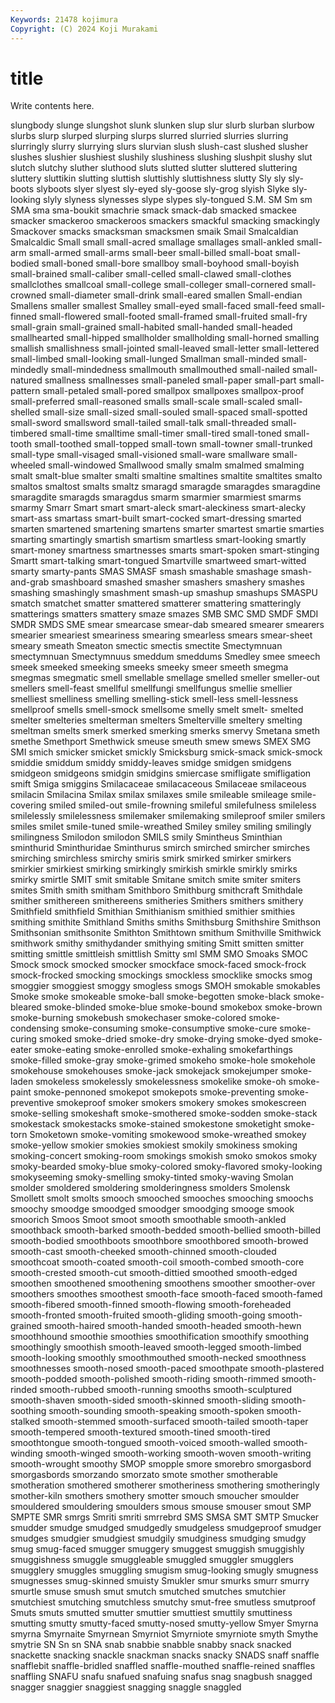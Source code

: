 ```yaml
---
Keywords: 21478 kojimura
Copyright: (C) 2024 Koji Murakami
---
```


# title

Write contents here.



slungbody slunge slungshot
slunk slunken slup slur slurb slurban slurbow slurbs slurp slurped
slurping slurps slurred slurried slurries slurring slurringly slurry slurrying slurs
slurvian slush slush-cast slushed slusher slushes slushier slushiest slushily slushiness
slushing slushpit slushy slut slutch slutchy sluther sluthood sluts slutted
slutter sluttered sluttering sluttery sluttikin slutting sluttish sluttishly sluttishness slutty
Sly sly sly-boots slyboots slyer slyest sly-eyed sly-goose sly-grog slyish
Slyke sly-looking slyly slyness slynesses slype slypes sly-tongued S.M. SM
Sm sm SMA sma sma-boukit smachrie smack smack-dab smacked smackee
smacker smackeroo smackeroos smackers smackful smacking smackingly Smackover smacks smacksman
smacksmen smaik Smail Smalcaldian Smalcaldic Small small small-acred smallage smallages
small-ankled small-arm small-armed small-arms small-beer small-billed small-boat small-bodied small-boned small-bore
smallboy small-boyhood small-boyish small-brained small-caliber small-celled small-clawed small-clothes smallclothes smallcoal
small-college small-colleger small-cornered small-crowned small-diameter small-drink small-eared smallen Small-endian Smallens
smaller smallest Smalley small-eyed small-faced small-feed small-finned small-flowered small-footed small-framed
small-fruited small-fry small-grain small-grained small-habited small-handed small-headed smallhearted small-hipped smallholder
smallholding small-horned smalling smallish smallishness small-jointed small-leaved small-letter small-lettered small-limbed
small-looking small-lunged Smallman small-minded small-mindedly small-mindedness smallmouth smallmouthed small-nailed small-natured
smallness smallnesses small-paneled small-paper small-part small-pattern small-petaled small-pored smallpox smallpoxes
smallpox-proof small-preferred small-reasoned smalls small-scale small-scaled small-shelled small-size small-sized small-souled
small-spaced small-spotted small-sword smallsword small-tailed small-talk small-threaded small-timbered small-time smalltime
small-timer small-tired small-toned small-tooth small-toothed small-topped small-town small-towner small-trunked small-type
small-visaged small-visioned small-ware smallware small-wheeled small-windowed Smallwood smally smalm smalmed
smalming smalt smalt-blue smalter smalti smaltine smaltines smaltite smaltites smalto
smaltos smaltost smalts smaltz smaragd smaragde smaragdes smaragdine smaragdite smaragds
smaragdus smarm smarmier smarmiest smarms smarmy Smarr Smart smart smart-aleck
smart-aleckiness smart-alecky smart-ass smartass smart-built smart-cocked smart-dressing smarted smarten smartened
smartening smartens smarter smartest smartie smarties smarting smartingly smartish smartism
smartless smart-looking smartly smart-money smartness smartnesses smarts smart-spoken smart-stinging Smartt
smart-talking smart-tongued Smartville smartweed smart-witted smarty smarty-pants SMAS SMASF smash
smashable smashage smash-and-grab smashboard smashed smasher smashers smashery smashes smashing
smashingly smashment smash-up smashup smashups SMASPU smatch smatchet smatter smattered
smatterer smattering smatteringly smatterings smatters smattery smaze smazes SMB SMC
SMD SMDF SMDI SMDR SMDS SME smear smearcase smear-dab smeared
smearer smearers smearier smeariest smeariness smearing smearless smears smear-sheet smeary
smeath Smeaton smectic smectis smectite Smectymnuan smectymnuan Smectymnuus smeddum smeddums
Smedley smee smeech smeek smeeked smeeking smeeks smeeky smeer smeeth
smegma smegmas smegmatic smell smellable smellage smelled smeller smeller-out smellers
smell-feast smellful smellfungi smellfungus smellie smellier smelliest smelliness smelling smelling-stick
smell-less smell-lessness smellproof smells smell-smock smellsome smelly smelt smelt- smelted
smelter smelteries smelterman smelters Smelterville smeltery smelting smeltman smelts smerk
smerked smerking smerks smervy Smetana smeth smethe Smethport Smethwick smeuse
smeuth smew smews SMEX SMG SMI smich smicker smicket smickly
Smicksburg smick-smack smick-smock smiddie smiddum smiddy smiddy-leaves smidge smidgen smidgens
smidgeon smidgeons smidgin smidgins smiercase smifligate smifligation smift Smiga smiggins
Smilacaceae smilacaceous Smilaceae smilaceous smilacin Smilacina Smilax smilax smilaxes smile
smileable smileage smile-covering smiled smiled-out smile-frowning smileful smilefulness smileless smilelessly
smilelessness smilemaker smilemaking smileproof smiler smilers smiles smilet smile-tuned smile-wreathed
Smiley smiley smiling smilingly smilingness Smilodon smilodon SMILS smily Smintheus
Sminthian sminthurid Sminthuridae Sminthurus smirch smirched smircher smirches smirching smirchless
smirchy smiris smirk smirked smirker smirkers smirkier smirkiest smirking smirkingly
smirkish smirkle smirkly smirks smirky smirtle SMIT smit smitable Smitane
smitch smite smiter smiters smites Smith smith smitham Smithboro Smithburg
smithcraft Smithdale smither smithereen smithereens smitheries Smithers smithers smithery Smithfield
smithfield Smithian Smithianism smithied smithier smithies smithing smithite Smithland Smiths
smiths Smithsburg Smithshire Smithson Smithsonian smithsonite Smithton Smithtown smithum Smithville
Smithwick smithwork smithy smithydander smithying smiting Smitt smitten smitter smitting
smittle smittleish smittlish Smitty sml SMM SMO Smoaks SMOC Smock
smock smocked smocker smockface smock-faced smock-frock smock-frocked smocking smockings smockless
smocklike smocks smog smoggier smoggiest smoggy smogless smogs SMOH smokable
smokables Smoke smoke smokeable smoke-ball smoke-begotten smoke-black smoke-bleared smoke-blinded smoke-blue
smoke-bound smokebox smoke-brown smoke-burning smokebush smokechaser smoke-colored smoke-condensing smoke-consuming smoke-consumptive
smoke-cure smoke-curing smoked smoke-dried smoke-dry smoke-drying smoke-dyed smoke-eater smoke-eating smoke-enrolled
smoke-exhaling smokefarthings smoke-filled smoke-gray smoke-grimed smokeho smoke-hole smokehole smokehouse smokehouses
smoke-jack smokejack smokejumper smoke-laden smokeless smokelessly smokelessness smokelike smoke-oh smoke-paint
smoke-pennoned smokepot smokepots smoke-preventing smoke-preventive smokeproof smoker smokers smokery smokes
smokescreen smoke-selling smokeshaft smoke-smothered smoke-sodden smoke-stack smokestack smokestacks smoke-stained smokestone
smoketight smoke-torn Smoketown smoke-vomiting smokewood smoke-wreathed smokey smoke-yellow smokier smokies
smokiest smokily smokiness smoking smoking-concert smoking-room smokings smokish smoko smokos
smoky smoky-bearded smoky-blue smoky-colored smoky-flavored smoky-looking smokyseeming smoky-smelling smoky-tinted smoky-waving
Smolan smolder smoldered smoldering smolderingness smolders Smolensk Smollett smolt smolts
smooch smooched smooches smooching smoochs smoochy smoodge smoodged smoodger smoodging
smooge smook smoorich Smoos Smoot smoot smooth smoothable smooth-ankled smoothback
smooth-barked smooth-bedded smooth-bellied smooth-billed smooth-bodied smoothboots smoothbore smoothbored smooth-browed smooth-cast
smooth-cheeked smooth-chinned smooth-clouded smoothcoat smooth-coated smooth-coil smooth-combed smooth-core smooth-crested smooth-cut
smooth-dittied smoothed smooth-edged smoothen smoothened smoothening smoothens smoother smoother-over smoothers
smoothes smoothest smooth-face smooth-faced smooth-famed smooth-fibered smooth-finned smooth-flowing smooth-foreheaded smooth-fronted
smooth-fruited smooth-gliding smooth-going smooth-grained smooth-haired smooth-handed smooth-headed smooth-hewn smoothhound smoothie
smoothies smoothification smoothify smoothing smoothingly smoothish smooth-leaved smooth-legged smooth-limbed smooth-looking
smoothly smoothmouthed smooth-necked smoothness smoothnesses smooth-nosed smooth-paced smoothpate smooth-plastered smooth-podded
smooth-polished smooth-riding smooth-rimmed smooth-rinded smooth-rubbed smooth-running smooths smooth-sculptured smooth-shaven smooth-sided
smooth-skinned smooth-sliding smooth-soothing smooth-sounding smooth-speaking smooth-spoken smooth-stalked smooth-stemmed smooth-surfaced smooth-tailed
smooth-taper smooth-tempered smooth-textured smooth-tined smooth-tired smoothtongue smooth-tongued smooth-voiced smooth-walled smooth-winding
smooth-winged smooth-working smooth-woven smooth-writing smooth-wrought smoothy SMOP smopple smore smorebro
smorgasbord smorgasbords smorzando smorzato smote smother smotherable smotheration smothered smotherer
smotheriness smothering smotheringly smother-kiln smothers smothery smotter smouch smoucher smoulder
smouldered smouldering smoulders smous smouse smouser smout SMP SMPTE SMR
smrgs Smriti smriti smrrebrd SMS SMSA SMT SMTP Smucker smudder
smudge smudged smudgedly smudgeless smudgeproof smudger smudges smudgier smudgiest smudgily
smudginess smudging smudgy smug smug-faced smugger smuggery smuggest smuggish smuggishly
smuggishness smuggle smuggleable smuggled smuggler smugglers smugglery smuggles smuggling smugism
smug-looking smugly smugness smugnesses smug-skinned smuisty Smukler smur smurks smurr
smurry smurtle smuse smush smut smutch smutched smutches smutchier smutchiest
smutching smutchless smutchy smut-free smutless smutproof Smuts smuts smutted smutter
smuttier smuttiest smuttily smuttiness smutting smutty smutty-faced smutty-nosed smutty-yellow Smyer
Smyrna smyrna Smyrnaite Smyrnean Smyrniot Smyrniote smyrniote smyth Smythe smytrie
SN Sn sn SNA snab snabbie snabble snabby snack snacked
snackette snacking snackle snackman snacks snacky SNADS snaff snaffle snafflebit
snaffle-bridled snaffled snaffle-mouthed snaffle-reined snaffles snaffling SNAFU snafu snafued snafuing
snafus snag snagbush snagged snagger snaggier snaggiest snagging snaggle snaggled
